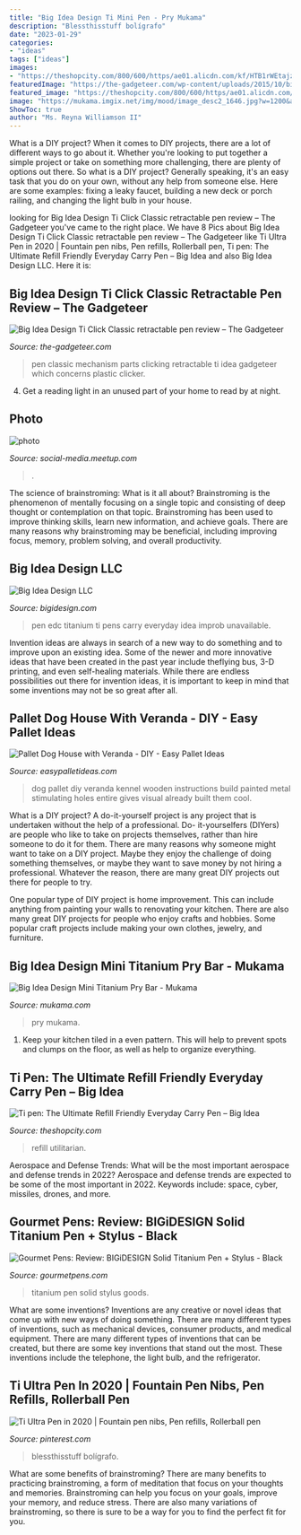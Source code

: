 ```yaml
---
title: "Big Idea Design Ti Mini Pen - Pry Mukama"
description: "Blessthisstuff bolígrafo"
date: "2023-01-29"
categories:
- "ideas"
tags: ["ideas"]
images:
- "https://theshopcity.com/800/600/https/ae01.alicdn.com/kf/HTB1rWEtajzuK1RjSspeq6ziHVXae.jpg"
featuredImage: "https://the-gadgeteer.com/wp-content/uploads/2015/10/bigidesign-ticlick-classic-101.jpg"
featured_image: "https://theshopcity.com/800/600/https/ae01.alicdn.com/kf/HTB1rWEtajzuK1RjSspeq6ziHVXae.jpg"
image: "https://mukama.imgix.net/img/mood/image_desc2_1646.jpg?w=1200&amp;h=800&amp;fit=crop&amp;auto=format&amp;auto=compress"
ShowToc: true
author: "Ms. Reyna Williamson II"
---
```



What is a DIY project?
When it comes to DIY projects, there are a lot of different ways to go about it. Whether you're looking to put together a simple project or take on something more challenging, there are plenty of options out there. So what is a DIY project? Generally speaking, it's an easy task that you do on your own, without any help from someone else. Here are some examples: fixing a leaky faucet, building a new deck or porch railing, and changing the light bulb in your house.

	

		
looking for Big Idea Design Ti Click Classic retractable pen review – The Gadgeteer you've came to the right place. We have 8 Pics about Big Idea Design Ti Click Classic retractable pen review – The Gadgeteer like Ti Ultra Pen in 2020 | Fountain pen nibs, Pen refills, Rollerball pen, Ti pen: The Ultimate Refill Friendly Everyday Carry Pen – Big Idea and also Big Idea Design LLC. Here it is:
		
    
## Big Idea Design Ti Click Classic Retractable Pen Review – The Gadgeteer

<img loading=lazy src="https://the-gadgeteer.com/wp-content/uploads/2015/10/bigidesign-ticlick-classic-101.jpg" onerror="this.onerror=null;this.src='https://tse1.mm.bing.net/th?id=OIP.HDe_8Mj5gxk9_bd7kNRw-AHaFE&amp;pid=15.1';" alt="Big Idea Design Ti Click Classic retractable pen review – The Gadgeteer">

_Source: the-gadgeteer.com_

>pen classic mechanism parts clicking retractable ti idea gadgeteer which concerns plastic clicker. 

	

4. Get a reading light in an unused part of your home to read by at night.

    
## Photo

<img loading=lazy src="http://photos4.meetupstatic.com/photos/event/6/1/e/2/global_433585058.jpeg" onerror="this.onerror=null;this.src='https://tse4.mm.bing.net/th?id=OIP.tVOl-kIvfit4SlW43x3UOwHaHa&amp;pid=15.1';" alt="photo">

_Source: social-media.meetup.com_

>. 

	

The science of brainstroming: What is it all about?
Brainstroming is the phenomenon of mentally focusing on a single topic and consisting of deep thought or contemplation on that topic. Brainstroming has been used to improve thinking skills, learn new information, and achieve goals. There are many reasons why brainstroming may be beneficial, including improving focus, memory, problem solving, and overall productivity.

    
## Big Idea Design LLC

<img loading=lazy src="https://cdn.shopify.com/s/files/1/1353/1287/products/Ti_Click_EDC_KS_Main_Plain_large.jpg?v=1544872984" onerror="this.onerror=null;this.src='https://tse2.mm.bing.net/th?id=OIP.LIbXsjMYbLApQo-KSyVveAHaEK&amp;pid=15.1';" alt="Big Idea Design LLC">

_Source: bigidesign.com_

>pen edc titanium ti pens carry everyday idea improb unavailable. 

	

Invention ideas are always in search of a new way to do something and to improve upon an existing idea. Some of the newer and more innovative ideas that have been created in the past year include theflying bus, 3-D printing, and even self-healing materials. While there are endless possibilities out there for invention ideas, it is important to keep in mind that some inventions may not be so great after all.

    
## Pallet Dog House With Veranda - DIY - Easy Pallet Ideas

<img loading=lazy src="https://cdn.easypalletideas.com/wp-content/uploads/2016/08/handmade-wooden-pallet-dog-kennel.jpg" onerror="this.onerror=null;this.src='https://tse2.mm.bing.net/th?id=OIP.eDaKyNRY1L2w_Ups99jeXAHaHa&amp;pid=15.1';" alt="Pallet Dog House with Veranda - DIY - Easy Pallet Ideas">

_Source: easypalletideas.com_

>dog pallet diy veranda kennel wooden instructions build painted metal stimulating holes entire gives visual already built them cool. 

	

What is a DIY project?
A do-it-yourself project is any project that is undertaken without the help of a professional. Do- it-yourselfers (DIYers) are people who like to take on projects themselves, rather than hire someone to do it for them.
There are many reasons why someone might want to take on a DIY project. Maybe they enjoy the challenge of doing something themselves, or maybe they want to save money by not hiring a professional. Whatever the reason, there are many great DIY projects out there for people to try.

One popular type of DIY project is home improvement. This can include anything from painting your walls to renovating your kitchen. There are also many great DIY projects for people who enjoy crafts and hobbies. Some popular craft projects include making your own clothes, jewelry, and furniture.

    
## Big Idea Design Mini Titanium Pry Bar - Mukama

<img loading=lazy src="https://mukama.imgix.net/img/mood/image_desc2_1646.jpg?w=1200&amp;h=800&amp;fit=crop&amp;auto=format&amp;auto=compress" onerror="this.onerror=null;this.src='https://tse1.mm.bing.net/th?id=OIP.fILwdgL9SK_y8U0Is4pmLgHaE8&amp;pid=15.1';" alt="Big Idea Design Mini Titanium Pry Bar - Mukama">

_Source: mukama.com_

>pry mukama. 

	

1. Keep your kitchen tiled in a even pattern. This will help to prevent spots and clumps on the floor, as well as help to organize everything.

    
## Ti Pen: The Ultimate Refill Friendly Everyday Carry Pen – Big Idea

<img loading=lazy src="https://theshopcity.com/800/600/https/ae01.alicdn.com/kf/HTB1rWEtajzuK1RjSspeq6ziHVXae.jpg" onerror="this.onerror=null;this.src='https://tse2.mm.bing.net/th?id=OIP.coIDmd1VqhaC0zj1tVZCnAHaFb&amp;pid=15.1';" alt="Ti pen: The Ultimate Refill Friendly Everyday Carry Pen – Big Idea">

_Source: theshopcity.com_

>refill utilitarian. 

	

Aerospace and Defense Trends: What will be the most important aerospace and defense trends in 2022?
Aerospace and defense trends are expected to be some of the most important in 2022. Keywords include: space, cyber, missiles, drones, and more.

    
## Gourmet Pens: Review: BIGiDESIGN Solid Titanium Pen + Stylus - Black

<img loading=lazy src="http://farm9.staticflickr.com/8472/8425110085_3bba4409d0_z.jpg" onerror="this.onerror=null;this.src='https://tse1.mm.bing.net/th?id=OIP.I9A70l0etQhOK2JdBxWK0wHaFE&amp;pid=15.1';" alt="Gourmet Pens: Review: BIGiDESIGN Solid Titanium Pen + Stylus - Black">

_Source: gourmetpens.com_

>titanium pen solid stylus goods. 

	

What are some inventions?
Inventions are any creative or novel ideas that come up with new ways of doing something. There are many different types of inventions, such as mechanical devices, consumer products, and medical equipment. 
There are many different types of inventions that can be created, but there are some key inventions that stand out the most. These inventions include the telephone, the light bulb, and the refrigerator.

    
## Ti Ultra Pen In 2020 | Fountain Pen Nibs, Pen Refills, Rollerball Pen

<img loading=lazy src="https://i.pinimg.com/originals/a2/93/36/a29336c1b0813ddc58231dc9a62e1842.png" onerror="this.onerror=null;this.src='https://tse1.mm.bing.net/th?id=OIP.KQr-fkJBqaOL-MGofY-1QwHaFC&amp;pid=15.1';" alt="Ti Ultra Pen in 2020 | Fountain pen nibs, Pen refills, Rollerball pen">

_Source: pinterest.com_

>blessthisstuff bolígrafo. 

	

What are some benefits of brainstroming?
There are many benefits to practicing brainstroming, a form of meditation that focus on your thoughts and memories. Brainstroming can help you focus on your goals, improve your memory, and reduce stress. There are also many variations of brainstroming, so there is sure to be a way for you to find the perfect fit for you.

